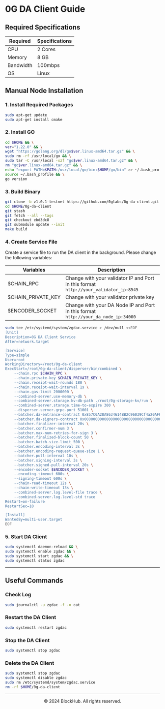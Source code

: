 
# 0G DA Client Guide

## Required Specifications
| Required | Specifications |
|-|-
| CPU | 2 Cores |
| Memory | 8 GB |
| Bandwidth | 100mbps |
| OS | Linux |


## Manual Node Installation
### 1. Install Required Packages
```bash
sudo apt-get update
sudo apt-get install cmake
```

### 2. Install GO
```bash
cd $HOME && \
ver="1.22.0" && \
wget "https://golang.org/dl/go$ver.linux-amd64.tar.gz" && \
sudo rm -rf /usr/local/go && \
sudo tar -C /usr/local -xzf "go$ver.linux-amd64.tar.gz" && \
rm "go$ver.linux-amd64.tar.gz" && \
echo "export PATH=$PATH:/usr/local/go/bin:$HOME/go/bin" >> ~/.bash_profile && \
source ~/.bash_profile && \
go version
```

### 3. Build Binary
```bash
git clone -b v1.0.1-testnet https://github.com/0glabs/0g-da-client.git
cd $HOME/0g-da-client
git stash
git fetch --all --tags
git checkout ebd3dc8 
git submodule update --init
make build
```

### 4. Create Service File
Create a service file to run the DA client in the background. Please change the following variables:

| Variables | Description |
|-|-
| $CHAIN_RPC | Change with your validator IP and Port in this format `http://your_validator_ip:8545` |
| $CHAIN_PRIVATE_KEY | Change with your validator private key |
| $ENCODER_SOCKET | Change with your DA Node IP and Port in this format `http://your_da_node_ip:34000` |

```bash
sudo tee /etc/systemd/system/zgdac.service > /dev/null <<EOF
[Unit]
Description=0G DA Client Service
After=network.target

[Service]
Type=simple
User=root
WorkingDirectory=/root/0g-da-client
ExecStart=/root/0g-da-client/disperser/bin/combined \
    --chain.rpc $CHAIN_RPC \
    --chain.private-key $CHAIN_PRIVATE_KEY \
    --chain.receipt-wait-rounds 180 \
    --chain.receipt-wait-interval 1s \
    --chain.gas-limit 2000000 \
    --combined-server.use-memory-db \
    --combined-server.storage.kv-db-path ./root/0g-storage-kv/run \
    --combined-server.storage.time-to-expire 300 \
    --disperser-server.grpc-port 51001 \
    --batcher.da-entrance-contract 0x857C0A28A8634614BB2C96039Cf4a20AFF709Aa9 \
    --batcher.da-signers-contract 0x0000000000000000000000000000000000001000 \
    --batcher.finalizer-interval 20s \
    --batcher.confirmer-num 3 \
    --batcher.max-num-retries-for-sign 3 \
    --batcher.finalized-block-count 50 \
    --batcher.batch-size-limit 500 \
    --batcher.encoding-interval 3s \
    --batcher.encoding-request-queue-size 1 \
    --batcher.pull-interval 10s \
    --batcher.signing-interval 3s \
    --batcher.signed-pull-interval 20s \
    --encoder-socket $ENCODER_SOCKET \
    --encoding-timeout 600s \
    --signing-timeout 600s \
    --chain-read-timeout 12s \
    --chain-write-timeout 13s \
    --combined-server.log.level-file trace \
    --combined-server.log.level-std trace
Restart=on-failure
RestartSec=10

[Install]
WantedBy=multi-user.target
EOF
```

### 5. Start DA Client
```bash
sudo systemctl daemon-reload && \
sudo systemctl enable zgdac && \
sudo systemctl start zgdac && \
sudo systemctl status zgdac
```

-----------------------------------------------------------------

## Useful Commands
### Check Log
```bash
sudo journalctl -u zgdac -f -o cat
```

### Restart the DA Client
```bash
sudo systemctl restart zgdac
```

### Stop the DA Client
```bash
sudo systemctl stop zgdac
```

### Delete the DA Client
```bash
sudo systemctl stop zgdac
sudo systemctl disable zgdac
sudo rm /etc/systemd/system/zgdac.service
rm -rf $HOME/0g-da-client
```

-----------------------------------------------------------------

<p align="center">
  &copy; 2024 BlockHub. All rights reserved.
</p>
